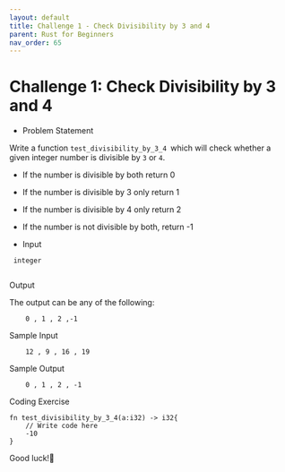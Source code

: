 ```yaml
---
layout: default
title: Challenge 1 - Check Divisibility by 3 and 4
parent: Rust for Beginners
nav_order: 65
---
```


# Challenge 1: Check Divisibility by 3 and 4

- Problem Statement 

Write a function `test_divisibility_by_3_4 `which will check whether a given integer number is divisible by `3` or `4`.
  - If the number is divisible by both return 0
  - If the number is divisible by 3 only return 1
  - If the number is divisible by 4 only return 2
  - If the number is not divisible by both, return -1
  
- Input 
```
 integer
 
```
Output 

The output can be any of the following:
```
    0 , 1 , 2 ,-1
```
Sample Input 
```
    12 , 9 , 16 , 19
```
Sample Output 
```
    0 , 1 , 2 , -1
```

Coding Exercise 

```
fn test_divisibility_by_3_4(a:i32) -> i32{
    // Write code here
    -10
}

```

Good luck!🤞

